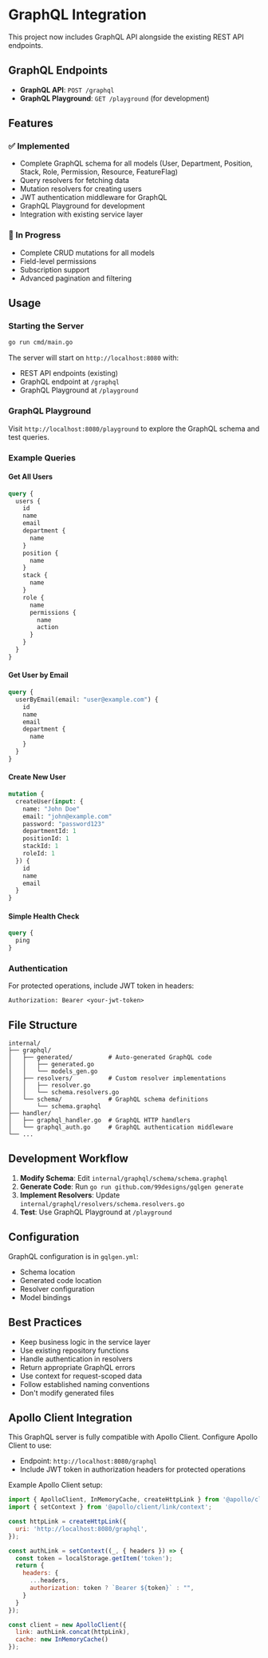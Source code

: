 # GraphQL Integration

This project now includes GraphQL API alongside the existing REST API endpoints.

## GraphQL Endpoints

- **GraphQL API**: `POST /graphql`
- **GraphQL Playground**: `GET /playground` (for development)

## Features

### ✅ Implemented
- Complete GraphQL schema for all models (User, Department, Position, Stack, Role, Permission, Resource, FeatureFlag)
- Query resolvers for fetching data
- Mutation resolvers for creating users
- JWT authentication middleware for GraphQL
- GraphQL Playground for development
- Integration with existing service layer

### 🔄 In Progress
- Complete CRUD mutations for all models
- Field-level permissions
- Subscription support
- Advanced pagination and filtering

## Usage

### Starting the Server
```bash
go run cmd/main.go
```

The server will start on `http://localhost:8080` with:
- REST API endpoints (existing)
- GraphQL endpoint at `/graphql`
- GraphQL Playground at `/playground`

### GraphQL Playground
Visit `http://localhost:8080/playground` to explore the GraphQL schema and test queries.

### Example Queries

#### Get All Users
```graphql
query {
  users {
    id
    name
    email
    department {
      name
    }
    position {
      name
    }
    stack {
      name
    }
    role {
      name
      permissions {
        name
        action
      }
    }
  }
}
```

#### Get User by Email
```graphql
query {
  userByEmail(email: "user@example.com") {
    id
    name
    email
    department {
      name
    }
  }
}
```

#### Create New User
```graphql
mutation {
  createUser(input: {
    name: "John Doe"
    email: "john@example.com"
    password: "password123"
    departmentId: 1
    positionId: 1
    stackId: 1
    roleId: 1
  }) {
    id
    name
    email
  }
}
```

#### Simple Health Check
```graphql
query {
  ping
}
```

### Authentication

For protected operations, include JWT token in headers:
```
Authorization: Bearer <your-jwt-token>
```

## File Structure

```
internal/
├── graphql/
│   ├── generated/          # Auto-generated GraphQL code
│   │   ├── generated.go
│   │   └── models_gen.go
│   ├── resolvers/          # Custom resolver implementations
│   │   ├── resolver.go
│   │   └── schema.resolvers.go
│   └── schema/             # GraphQL schema definitions
│       └── schema.graphql
├── handler/
│   ├── graphql_handler.go  # GraphQL HTTP handlers
│   └── graphql_auth.go     # GraphQL authentication middleware
└── ...
```

## Development Workflow

1. **Modify Schema**: Edit `internal/graphql/schema/schema.graphql`
2. **Generate Code**: Run `go run github.com/99designs/gqlgen generate`
3. **Implement Resolvers**: Update `internal/graphql/resolvers/schema.resolvers.go`
4. **Test**: Use GraphQL Playground at `/playground`

## Configuration

GraphQL configuration is in `gqlgen.yml`:
- Schema location
- Generated code location
- Resolver configuration
- Model bindings

## Best Practices

- Keep business logic in the service layer
- Use existing repository functions
- Handle authentication in resolvers
- Return appropriate GraphQL errors
- Use context for request-scoped data
- Follow established naming conventions
- Don't modify generated files

## Apollo Client Integration

This GraphQL server is fully compatible with Apollo Client. Configure Apollo Client to use:
- Endpoint: `http://localhost:8080/graphql`
- Include JWT token in authorization headers for protected operations

Example Apollo Client setup:
```javascript
import { ApolloClient, InMemoryCache, createHttpLink } from '@apollo/client';
import { setContext } from '@apollo/client/link/context';

const httpLink = createHttpLink({
  uri: 'http://localhost:8080/graphql',
});

const authLink = setContext((_, { headers }) => {
  const token = localStorage.getItem('token');
  return {
    headers: {
      ...headers,
      authorization: token ? `Bearer ${token}` : "",
    }
  }
});

const client = new ApolloClient({
  link: authLink.concat(httpLink),
  cache: new InMemoryCache()
});
```
